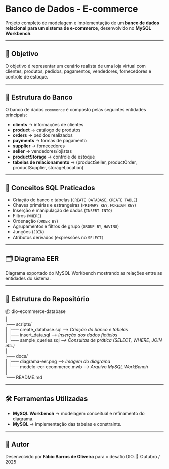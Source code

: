 # Banco de Dados - E-commerce

Projeto completo de modelagem e implementação de um **banco de dados relacional para um sistema de e-commerce**, desenvolvido no **MySQL Workbench**.  

---

## 📌 Objetivo
O objetivo é representar um cenário realista de uma loja virtual com clientes, produtos, pedidos, pagamentos, vendedores, fornecedores e controle de estoque.

---

## 🧩 Estrutura do Banco
O banco de dados `ecommerce` é composto pelas seguintes entidades principais:

- **clients** → informações de clientes  
- **product** → catálogo de produtos  
- **orders** → pedidos realizados  
- **payments** → formas de pagamento  
- **supplier** → fornecedores  
- **seller** → vendedores/lojistas  
- **productStorage** → controle de estoque  
- **tabelas de relacionamento** → (productSeller, productOrder, productSupplier, storageLocation)

---

## 🧠 Conceitos SQL Praticados

- Criação de banco e tabelas (`CREATE DATABASE`, `CREATE TABLE`)
- Chaves primárias e estrangeiras (`PRIMARY KEY`, `FOREIGN KEY`)
- Inserção e manipulação de dados (`INSERT INTO`)
- Filtros (`WHERE`)
- Ordenação (`ORDER BY`)
- Agrupamentos e filtros de grupo (`GROUP BY`, `HAVING`)
- Junções (`JOIN`)
- Atributos derivados (expressões no `SELECT)`

---

## 🗂️ Diagrama EER

Diagrama exportado do MySQL Workbench mostrando as relações entre as entidades do sistema.

---

## 📂 Estrutura do Repositório

📦 dio-ecommerce-database  
│  
├── scripts/  
│   ├── create_database.sql        *--> Criação do banco e tabelas*  
│   ├── insert_data.sql            *--> Inserção dos dados fictícios*  
│   └── sample_queries.sql         *--> Consultas de prática (SELECT, WHERE, JOIN etc.)*  
│  
├── docs/  
│   ├── diagrama-eer.png           *--> Imagem do diagrama*  
│   └── modelo-eer-ecommerce.mwb   *--> Arquivo MySQL WorkBench*  
│  
└── README.md

--- 

## 🛠️ Ferramentas Utilizadas
- **MySQL Workbench** → modelagem conceitual e refinamento do diagrama.  
- **MySQL** → implementação das tabelas e constraints.  

---

## 📝 Autor

Desenvolvido por **Fábio Barros de Oliveira** para o desafio DIO.
📅 Outubro / 2025

